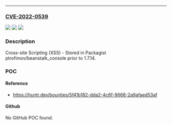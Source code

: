 ---
### [CVE-2022-0539](https://cve.mitre.org/cgi-bin/cvename.cgi?name=CVE-2022-0539)
![](https://img.shields.io/static/v1?label=Product&message=ptrofimov%2Fbeanstalk_console&color=blue)
![](https://img.shields.io/static/v1?label=Version&message=%3C%201.7.14%20&color=brighgreen)
![](https://img.shields.io/static/v1?label=Vulnerability&message=CWE-79%20Improper%20Neutralization%20of%20Input%20During%20Web%20Page%20Generation%20('Cross-site%20Scripting')&color=brighgreen)

### Description

Cross-site Scripting (XSS) - Stored in Packagist ptrofimov/beanstalk_console prior to 1.7.14.

### POC

#### Reference
- https://huntr.dev/bounties/5f41b182-dda2-4c6f-9668-2a9afaed53af

#### Github
No GitHub POC found.

